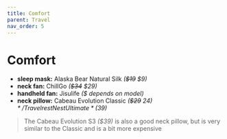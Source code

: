 ```yaml
---
title: Comfort
parent: Travel
nav_order: 5
---
```

# Comfort

- **sleep mask:** Alaska Bear Natural Silk *(~~$19~~ $9)*
- **neck fan:** ChillGo *(~~$34~~ $29)*
- **handheld fan:** Jisulife *($ depends on model)*
- **neck pillow:** Cabeau Evolution Classic *(~~$29~~ $24)* / Travelrest Nest Ultimate *($39)*

>The Cabeau Evolution S3 *($39)* is also a good neck pillow, but is very similar to the Classic and is a bit more expensive
